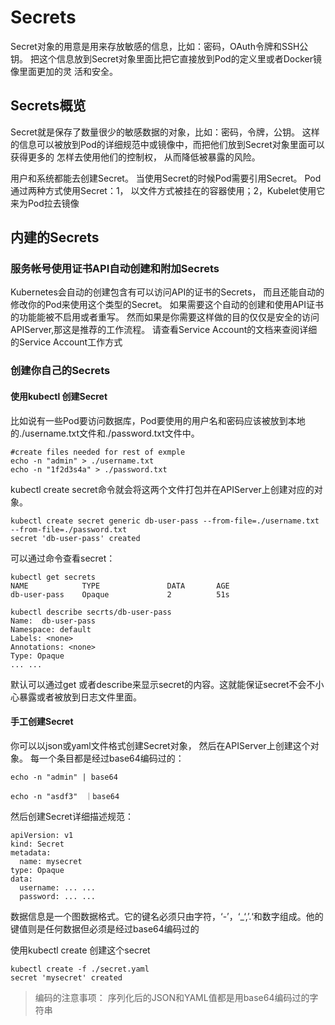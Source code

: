 # Secrets
Secret对象的用意是用来存放敏感的信息，比如：密码，OAuth令牌和SSH公钥。 把这个信息放到Secret对象里面比把它直接放到Pod的定义里或者Docker镜像里面更加的灵
活和安全。


## Secrets概览
Secret就是保存了数量很少的敏感数据的对象，比如：密码，令牌，公钥。 这样的信息可以被放到Pod的详细规范中或镜像中，而把他们放到Secret对象里面可以获得更多的
怎样去使用他们的控制权， 从而降低被暴露的风险。

用户和系统都能去创建Secret。
当使用Secret的时候Pod需要引用Secret。 Pod通过两种方式使用Secret：1， 以文件方式被挂在的容器使用；2，Kubelet使用它来为Pod拉去镜像

## 内建的Secrets

### 服务帐号使用证书API自动创建和附加Secrets
Kubernetes会自动的创建包含有可以访问API的证书的Secrets， 而且还能自动的修改你的Pod来使用这个类型的Secret。
如果需要这个自动的创建和使用API证书的功能能被不启用或者重写。 然而如果是你需要这样做的目的仅仅是安全的访问APIServer,那这是推荐的工作流程。
请查看Service Account的文档来查阅详细的Service Account工作方式


### 创建你自己的Secrets
#### 使用kubectl 创建Secret
比如说有一些Pod要访问数据库，Pod要使用的用户名和密码应该被放到本地的./username.txt文件和./password.txt文件中。
```
#create files needed for rest of exmple
echo -n "admin" > ./username.txt
echo -n "1f2d3s4a" > ./password.txt
```
kubectl create secret命令就会将这两个文件打包并在APIServer上创建对应的对象。 
```
kubectl create secret generic db-user-pass --from-file=./username.txt --from-file=./password.txt
secret 'db-user-pass' created
```

可以通过命令查看secret：
```
kubectl get secrets
NAME            TYPE               DATA       AGE
db-user-pass    Opaque             2          51s

kubectl describe secrts/db-user-pass
Name:  db-user-pass
Namespace: default
Labels: <none>
Annotations: <none>
Type: Opaque
... ...
```
默认可以通过get 或者describe来显示secret的内容。这就能保证secret不会不小心暴露或者被放到日志文件里面。

#### 手工创建Secret
你可以以json或yaml文件格式创建Secret对象， 然后在APIServer上创建这个对象。
每一个条目都是经过base64编码过的：
```
echo -n "admin" | base64

echo -n "asdf3"　｜base64
```
然后创建Secret详细描述规范：
```
apiVersion: v1
kind: Secret
metadata:
  name: mysecret
type: Opaque
data:
  username: ... ...
  password: ... ...
```
数据信息是一个图数据格式。它的键名必须只由字符，‘-’，‘_‘,’.‘和数字组成。他的键值则是任何数据但必须是经过base64编码过的

使用kubectl create 创建这个secret
```
kubectl create -f ./secret.yaml
secret 'mysecret' created
```
> 编码的注意事项： 序列化后的JSON和YAML值都是用base64编码过的字符串



























